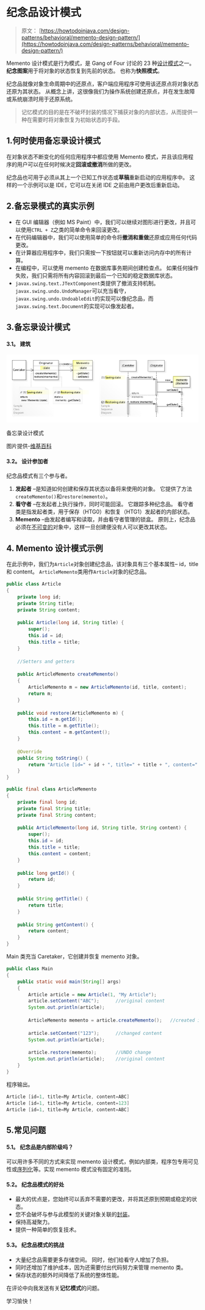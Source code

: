 # 纪念品设计模式

> 原文： [https://howtodoinjava.com/design-patterns/behavioral/memento-design-pattern/](https://howtodoinjava.com/design-patterns/behavioral/memento-design-pattern/)

Memento 设计模式是行为模式，是 Gang of Four 讨论的 23 种[设计模式](https://howtodoinjava.com/gang-of-four-java-design-patterns/)之一。 **纪念图案**用于将对象的状态恢复到先前的状态。 也称为**快照模式**。

纪念品就像对象生命周期中的还原点，客户端应用程序可使用该还原点将对象状态还原为其状态。 从概念上讲，这很像我们为操作系统创建还原点，并在发生故障或系统崩溃时用于还原系统。

> 记忆模式的目的是在不破坏封装的情况下捕获对象的内部状态，从而提供一种在需要时将对象恢复为初始状态的手段。

## 1.何时使用备忘录设计模式

在对象状态不断变化的任何应用程序中都应使用 Memento 模式，并且该应用程序的用户可以在任何时候决定**回滚或撤消**所做的更改。

纪念品也可用于必须从其上一个已知工作状态或**草稿**重新启动的应用程序中。 这样的一个示例可以是 IDE，它可以在关闭 IDE 之前由用户更改后重新启动。

## 2.备忘录模式的真实示例

*   在 GUI 编辑器（例如 MS Paint）中，我们可以继续对图形进行更改，并且可以使用`CTRL + Z`之类的简单命令来回滚更改。
*   在代码编辑器中，我们可以使用简单的命令将**撤消和重做**还原或应用任何代码更改。
*   在计算器应用程序中，我们只需按一下按钮就可以重新访问内存中的所有计算。
*   在编程中，可以使用 memento 在数据库事务期间创建检查点。 如果任何操作失败，我们只需将所有内容回滚到最后一个已知的稳定数据库状态。
*   `javax.swing.text.JTextComponent`类提供了撤消支持机制。 `javax.swing.undo.UndoManager`可以充当看守，`javax.swing.undo.UndoableEdit`的实现可以像纪念品，而`javax.swing.text.Document`的实现可以像发起者。

## 3.备忘录设计模式

#### 3.1。 建筑

![Memento Design Pattern](img/28ee6ff645ddd3cdd52377b4614b3d80.png)

备忘录设计模式



图片提供-[维基百科](https://en.wikipedia.org/wiki/File:W3sDesign_Memento_Design_Pattern_UML.jpg)

#### 3.2。 设计参加者

纪念品模式有三个参与者。

1.  **发起者** –是知道如何创建和保存其状态以备将来使用的对象。 它提供了方法`createMemento()`和`restore(memento)`。
2.  **看守者** –在发起者上执行操作，同时可能回滚。 它跟踪多种纪念品。 看守者类是指发起者类，用于保存（HTG0）和恢复（HTG1）发起者的内部状态。
3.  **Memento** –由发起者编写和读取，并由看守者管理的锁盒。 原则上，纪念品必须在[不可变的](https://howtodoinjava.com/java/basics/how-to-make-a-java-class-immutable/)对象中，这样一旦创建便没有人可以更改其状态。

## 4\. Memento 设计模式示例

在此示例中，我们为`Article`对象创建纪念品，该对象具有三个基本属性– id，title 和 content。 `ArticleMemento`类用作`Article`对象的纪念品。

```java
public class Article 
{
	private long id;
	private String title;
	private String content;

	public Article(long id, String title) {
		super();
		this.id = id;
		this.title = title;
	}

	//Setters and getters

	public ArticleMemento createMemento() 
	{
		ArticleMemento m = new ArticleMemento(id, title, content);
		return m;
	}

	public void restore(ArticleMemento m) {
		this.id = m.getId();
		this.title = m.getTitle();
		this.content = m.getContent();
	}

	@Override
	public String toString() {
		return "Article [id=" + id + ", title=" + title + ", content=" + content + "]";
	}
}

```

```java
public final class ArticleMemento 
{
	private final long id;
	private final String title;
	private final String content;

	public ArticleMemento(long id, String title, String content) {
		super();
		this.id = id;
		this.title = title;
		this.content = content;
	}

	public long getId() {
		return id;
	}

	public String getTitle() {
		return title;
	}

	public String getContent() {
		return content;
	}
}

```

Main 类充当 Caretaker，它创建并恢复 memento 对象。

```java
public class Main 
{
	public static void main(String[] args) 
	{
		Article article = new Article(1, "My Article");
		article.setContent("ABC");		//original content
		System.out.println(article);

		ArticleMemento memento = article.createMemento();	//created immutable memento

		article.setContent("123");		//changed content
		System.out.println(article);

		article.restore(memento);		//UNDO change
		System.out.println(article);	//original content
	}
}

```

程序输出。

```java
Article [id=1, title=My Article, content=ABC]
Article [id=1, title=My Article, content=123]
Article [id=1, title=My Article, content=ABC]

```

## 5.常见问题

#### 5.1。 纪念品是内部阶级吗？

可以用许多不同的方式来实现 memento 设计模式，例如内部类，程序包专用可见性或[序列化](https://howtodoinjava.com/java/serialization/a-mini-guide-for-implementing-serializable-interface-in-java/)等。实现 memento 模式没有固定的准则。

#### 5.2。 纪念品模式的好处

*   最大的优点是，您始终可以丢弃不需要的更改，并将其还原到预期或稳定的状态。
*   您不会破坏与参与此模型的关键对象关联的[封装](https://howtodoinjava.com/oops/encapsulation-in-java-and-its-relation-with-abstraction/)。
*   保持高凝聚力。
*   提供一种简单的恢复技术。

#### 5.3。 纪念品模式的挑战

*   大量纪念品需要更多存储空间。 同时，他们给看守人增加了负担。
*   同时还增加了维护成本，因为还需要付出代码努力来管理 memento 类。
*   保存状态的额外时间降低了系统的整体性能。

在评论中向我发送有关**记忆模式**的问题。

学习愉快！